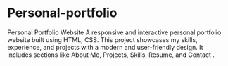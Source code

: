 # Personal-portfolio
Personal Portfolio Website A responsive and interactive personal portfolio website built using HTML, CSS. This project showcases my skills, experience, and projects with a modern and user-friendly design. It includes sections like About Me, Projects, Skills, Resume, and Contact .
